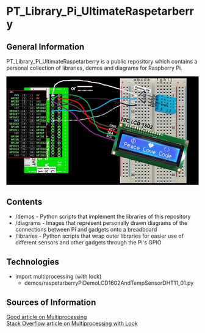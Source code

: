 # PT_Library_Pi_UltimateRaspetarberry

## General Information
PT_Library_Pi_UltimateRaspetarberry is a public repository which contains a personal collection of libraries, demos and diagrams for Raspberry Pi.

![Repo Cover](demos/raspetarberryPiDemoLCD1602AndTempSensorDHT11.jpg)

## Contents
- /demos - Python scripts that implement the libraries of this repository
- /diagrams - Images that represent personally drawn diagrams of the connections between Pi and gadgets onto a breadboard
- /libraries - Python scripts that wrap outer libraries for easier use of different sensors and other gadgets through the Pi's GPIO

## Technologies
- import multiprocessing (with lock)
	- demos/raspetarberryPiDemoLCD1602AndTempSensorDHT11_01.py

## Sources of Information
[Good article on Multiprocessing](https://analyticsindiamag.com/run-python-code-in-parallel-using-multiprocessing/#:~:text=Multiprocessing%20in%20Python%20enables%20the,run%20tasks%2Fprocesses%20in%20parallel.&text=Multiprocessing%20enables%20the%20computer%20to,involve%20a%20lot%20of%20computation.)  
[Stack Overflow article on Multiprocessing with Lock](https://stackoverflow.com/questions/28267972/python-multiprocessing-locks)